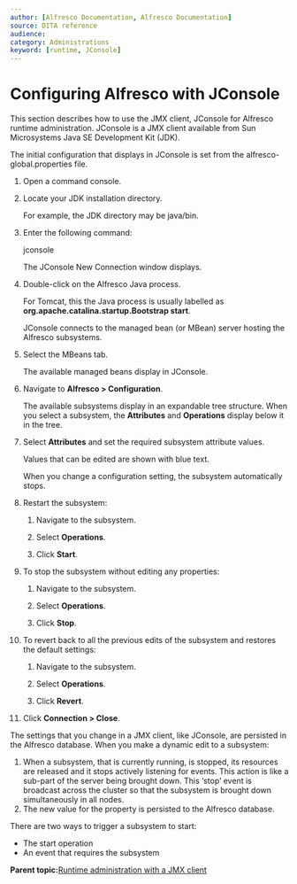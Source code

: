 ```yaml
---
author: [Alfresco Documentation, Alfresco Documentation]
source: DITA reference
audience: 
category: Administrations
keyword: [runtime, JConsole]
---
```


# Configuring Alfresco with JConsole

This section describes how to use the JMX client, JConsole for Alfresco runtime administration. JConsole is a JMX client available from Sun Microsystems Java SE Development Kit \(JDK\).

The initial configuration that displays in JConsole is set from the alfresco-global.properties file.

1.  Open a command console.

2.  Locate your JDK installation directory.

    For example, the JDK directory may be java/bin.

3.  Enter the following command:

    jconsole

    The JConsole New Connection window displays.

4.  Double-click on the Alfresco Java process.

    For Tomcat, this the Java process is usually labelled as **org.apache.catalina.startup.Bootstrap start**.

    JConsole connects to the managed bean \(or MBean\) server hosting the Alfresco subsystems.

5.  Select the MBeans tab.

    The available managed beans display in JConsole.

6.  Navigate to **Alfresco \> Configuration**.

    The available subsystems display in an expandable tree structure. When you select a subsystem, the **Attributes** and **Operations** display below it in the tree.

7.  Select **Attributes** and set the required subsystem attribute values.

    Values that can be edited are shown with blue text.

    When you change a configuration setting, the subsystem automatically stops.

8.  Restart the subsystem:

    1.  Navigate to the subsystem.

    2.  Select **Operations**.

    3.  Click **Start**.

9.  To stop the subsystem without editing any properties:

    1.  Navigate to the subsystem.

    2.  Select **Operations**.

    3.  Click **Stop**.

10. To revert back to all the previous edits of the subsystem and restores the default settings:

    1.  Navigate to the subsystem.

    2.  Select **Operations**.

    3.  Click **Revert**.

11. Click **Connection \> Close**.


The settings that you change in a JMX client, like JConsole, are persisted in the Alfresco database. When you make a dynamic edit to a subsystem:

1.  When a subsystem, that is currently running, is stopped, its resources are released and it stops actively listening for events. This action is like a sub-part of the server being brought down. This ‘stop’ event is broadcast across the cluster so that the subsystem is brought down simultaneously in all nodes.
2.  The new value for the property is persisted to the Alfresco database.

There are two ways to trigger a subsystem to start:

-   The start operation
-   An event that requires the subsystem

**Parent topic:**[Runtime administration with a JMX client](../concepts/jmx-intro-config.md)


